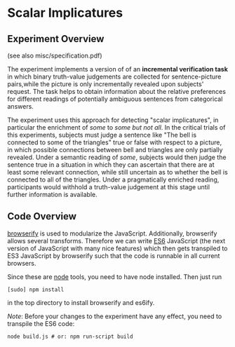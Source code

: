 # Scalar Implicatures

## Experiment Overview

(see also misc/specification.pdf)

The experiment implements a version of of an **incremental
verification task** in which binary truth-value judgements are
collected for sentence-picture pairs,while the picture is only
incrementally revealed upon subjects' request. The task helps to
obtain information about the relative preferences for different
readings of potentially ambiguous sentences from categorical answers.

The experiment uses this approach for detecting "scalar implicatures",
in particular the enrichment of *some* to *some but not all*. In the
critical trials of this experiments, subjects must judge a sentence
like "The bell is connected to some of the triangles" true or false
with respect to a picture, in which possible connections between bell
and triangles are only partially revealed. Under a semantic reading of
*some*, subjects would then judge the sentence true in a situation in
which they can ascertain that there are at least some relevant connection,
while still uncertain as to whether the bell is connected to all of
the triangles. Under a pragmatically enriched reading, participants
would withhold a truth-value judgement at this stage until further
information is available.


## Code Overview
[browserify](http://browserify.org/) is used to modularize the JavaScript. Additionally, browserify allows several transforms.
Therefore we can write [ES6](https://github.com/lukehoban/es6features) JavaScript (the next version of JavaScript with many nice features)
which then gets transpiled to ES3 JavaScript by browserify such that the code is runnable in all current browsers.

Since these are [node](http://nodejs.org/) tools, you need to have node installed. Then just run

```
[sudo] npm install
```

in the top directory to install browserify and es6ify.

*Note*: Before your changes to the experiment have any effect, you need to transpile the ES6 code:
```
node build.js # or: npm run-script build
```
